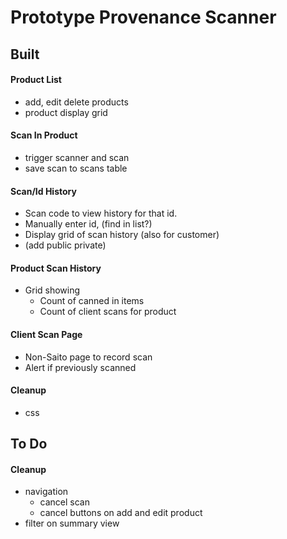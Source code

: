 # Prototype Provenance Scanner

## Built

#### Product List
* add, edit delete products
* product display grid

#### Scan In Product
* trigger scanner and scan
* save scan to scans table

#### Scan/Id History
* Scan code to view history for that id.
* Manually enter id, (find in list?)
* Display grid of scan history (also for customer)
* (add public private)


#### Product Scan History
* Grid showing 
  * Count of canned in items
  * Count of client scans for product

#### Client Scan Page
* Non-Saito page to record scan
* Alert if previously scanned

#### Cleanup
* css

## To Do

#### Cleanup
* navigation
  * cancel scan
  * cancel buttons on add and edit product
* filter on summary view
